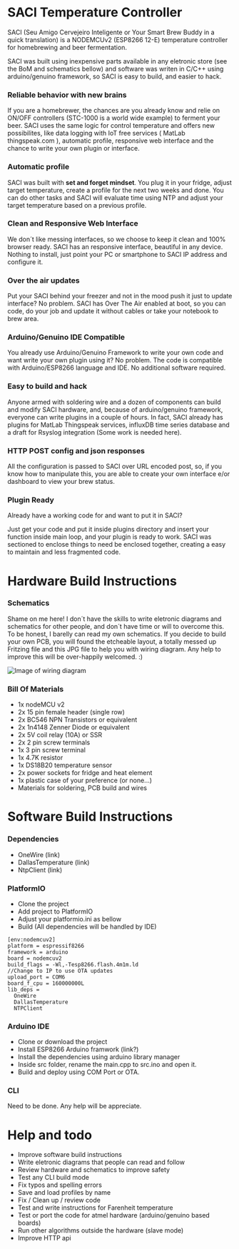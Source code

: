 # SACI Temperature Controller

SACI (Seu Amigo Cervejeiro Inteligente or Your Smart Brew Buddy in a quick translation) is a NODEMCUv2 (ESP8266 12-E)
temperature controller for homebrewing and beer fermentation.

SACI was built using inexpensive parts available in any eletronic store (see the BoM and schematics bellow)
and software was writen in C/C++ using arduino/genuino framework, so SACI is easy to build,
and easier to hack.

### Reliable behavior with new brains
If you are a homebrewer, the chances are you already know and relie on ON/OFF controllers (STC-1000 is a  world wide example) to ferment your beer. SACI uses the same logic for control temperature and offers new possibilites, like data logging with IoT free services ( MatLab thingspeak.com ), automatic profile, responsive web interface and the chance to write your own plugin or interface.   

### Automatic profile
SACI was built with **set and forget mindset**. You plug it in your fridge, adjust target temperature,
create a profile for the next two weeks and done. You can do other tasks and SACI will evaluate
time using NTP and adjust your target temperature based on a previous profile.

### Clean and Responsive Web Interface
We don´t like messing interfaces, so we choose to keep it clean and 100% browser ready.
SACI has an responsive interface, beautiful in any device. Nothing to install, just point
your PC or smartphone to SACI IP address and configure it.

### Over the air updates
Put your SACI behind your freezer and not in the mood push it just to update interface?
No problem. SACI has Over The Air enabled at boot, so you can code, do your job and
update it without cables or take your notebook to brew area.

### Arduino/Genuino IDE Compatible
You already use Arduino/Genuino Framework to write your own code and want write your own plugin using it?
No problem. The code is compatible with Arduino/ESP8266 language and IDE. No additional software required.   

### Easy to build and hack
Anyone armed with soldering wire and a dozen of components can build and modify SACI hardware, and,
because of arduino/genuino framework, everyone can write plugins in a couple of hours.
In fact, SACI already has plugins for MatLab Thingspeak services, influxDB time series database
and a draft for Rsyslog integration (Some work is needed here).

### HTTP POST config and json responses
All the configuration is passed to SACI over URL encoded post, so, if you know how to manipulate this, you are able to create your own interface e/or dashboard to view your brew status.

### Plugin Ready
Already have a working code for **<insert your favorite IoT provider here>** and
want to put it in SACI?

Just get your code and put it inside plugins directory and insert your function inside main loop,
and your plugin is ready to work. SACI was sectioned to enclose things to need be enclosed together,
creating a easy to maintain and less fragmented code.

# Hardware Build Instructions
### Schematics
Shame on me here!
I don´t have the skills to write eletronic diagrams and schematics for other people, and don´t have time or will to overcome this. To be honest, I barelly can read my own schematics. If you decide to build your own PCB, you will found the etcheable layout, a totally messed up Fritzing file and this JPG file to help you with wiring diagram. Any help to improve this will be over-happily  welcomed. :)

![Image of wiring diagram](http://drive.google.com/uc?export=view&id=0B24GFOLAe1WGemEtNUNNVUNDblk)

### Bill Of Materials
- 1x nodeMCU v2
- 2x 15 pin female header (single row)
- 2x BC546 NPN Transistors or equivalent
- 2x 1n4148 Zenner Diode  or equivalent
- 2x 5V coil relay (10A) or SSR
- 2x 2 pin screw terminals
- 1x 3 pin screw terminal
- 1x 4.7K resistor
- 1x DS18B20 temperature sensor
- 2x power sockets for fridge and heat element
- 1x plastic case of your preference (or none...)
- Materials for soldering, PCB build and wires

# Software Build Instructions
### Dependencies
- OneWire (link)
- DallasTemperature (link)
- NtpClient (link)

### PlatformIO
- Clone the project
- Add project to PlatformIO
- Adjust your platformio.ini as bellow
- Build (All dependencies will be handled by IDE)

```
[env:nodemcuv2]
platform = espressif8266
framework = arduino
board = nodemcuv2
build_flags = -Wl,-Tesp8266.flash.4m1m.ld
//Change to IP to use OTA updates
upload_port = COM6
board_f_cpu = 160000000L
lib_deps =
  OneWire
  DallasTemperature
  NTPClient
```

### Arduino IDE
- Clone or download the project
- Install ESP8266 Arduino framwork (link?)
- Install the dependencies using arduino library manager
- Inside src folder, rename the main.cpp to src.ino and open it.
- Build and deploy using COM Port or OTA.

### CLI
Need to be done. Any help will be appreciate.

# Help and todo
- Improve software build instructions
- Write eletronic diagrams that people can read and follow
- Review hardware and schematics to improve safety
- Test any CLI build mode
- Fix typos and spelling errors
- Save and load profiles by name
- Fix / Clean up / review code
- Test and write instructions for Farenheit temperature
- Test or port the code for atmel hardware (arduino/genuino based boards)
- Run other algorithms outside the hardware (slave mode)
- Improve HTTP api
